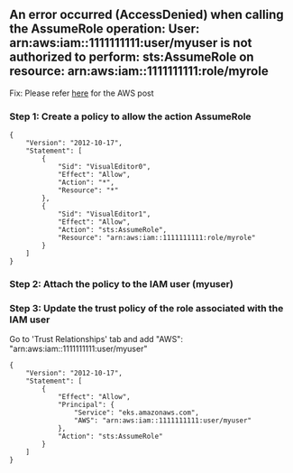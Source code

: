 ## An error occurred (AccessDenied) when calling the AssumeRole operation: User: arn:aws:iam::1111111111:user/myuser is not authorized to perform: sts:AssumeRole on resource: arn:aws:iam::1111111111:role/myrole

Fix:
Please refer [here](https://repost.aws/questions/QUOY5XngCtRyOX4Desaygz8Q/not-authorized-to-perform-sts-assumerole) for the AWS post

### Step 1: Create a policy to allow the action AssumeRole

```
{
    "Version": "2012-10-17",
    "Statement": [
        {
            "Sid": "VisualEditor0",
            "Effect": "Allow",
            "Action": "*",
            "Resource": "*"
        },
        {
            "Sid": "VisualEditor1",
            "Effect": "Allow",
            "Action": "sts:AssumeRole",
            "Resource": "arn:aws:iam::1111111111:role/myrole"
        }
    ]
}
```

### Step 2: Attach the policy to the IAM user (myuser)
### Step 3: Update the trust policy of the role associated with the IAM user

Go to 'Trust Relationships' tab and add "AWS": "arn:aws:iam::1111111111:user/myuser"

```
{
    "Version": "2012-10-17",
    "Statement": [
        {
            "Effect": "Allow",
            "Principal": {
                "Service": "eks.amazonaws.com",
                "AWS": "arn:aws:iam::1111111111:user/myuser"
            },
            "Action": "sts:AssumeRole"
        }
    ]
}
```
